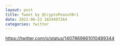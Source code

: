 ```yaml
--- 
layout: post 
title: Tweet by @CryptoPeanutBr1 
date: 2021-06-23 1624497264 
categories: twitter 
--- 
```

https://twitter.com/o/status/1407869661010489344